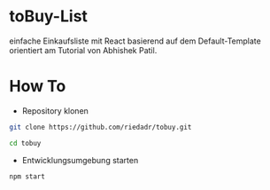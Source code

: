 # toBuy-List

einfache Einkaufsliste mit React basierend auf dem Default-Template orientiert am Tutorial von Abhishek Patil.


# How To

- Repository klonen

```bash
git clone https://github.com/riedadr/tobuy.git
```

```bash
cd tobuy
```

- Entwicklungsumgebung starten

```bash
npm start
```